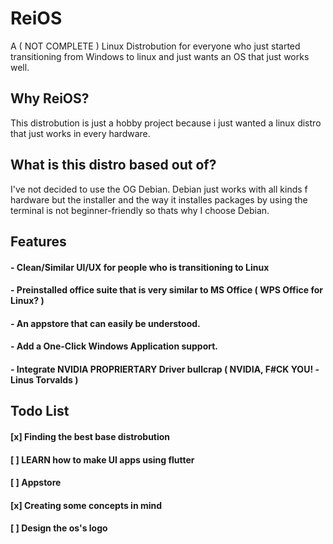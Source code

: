 # ReiOS

A ( NOT COMPLETE ) Linux Distrobution for everyone who just started transitioning from Windows to linux and just wants an OS that just works well.

## Why ReiOS?

This distrobution is just a hobby project because i just wanted a linux distro that just works in every hardware.

## What is this distro based out of?

I've not decided to use the OG Debian. Debian just works with all kinds f hardware but the installer and the way it installes packages by using the terminal is not beginner-friendly so thats why I choose Debian.

## Features

#### - Clean/Similar UI/UX for people who is transitioning to Linux
#### - Preinstalled office suite that is very similar to MS Office ( WPS Office for Linux? )
#### - An appstore that can easily be understood.
#### - Add a One-Click Windows Application support.
#### - Integrate NVIDIA PROPRIERTARY Driver bullcrap ( NVIDIA, F#CK YOU! -Linus Torvalds )

##  Todo List

#### [x] Finding the best base distrobution
#### [ ] LEARN how to make UI apps using flutter
#### [ ] Appstore
#### [x] Creating some concepts in mind
#### [ ] Design the os's logo
